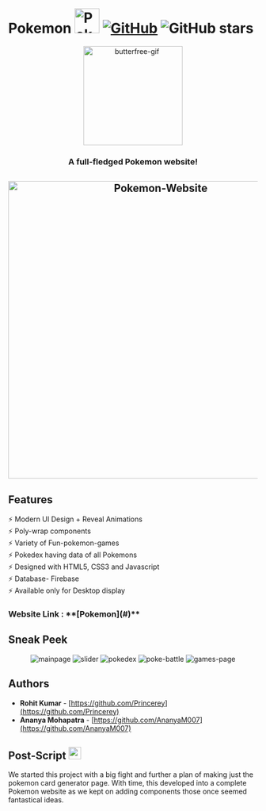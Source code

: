 # Pokemon <img src="https://github.com/Princerey/Pokemon/blob/main/mainpage/pika.png" alt="Pokemon-Website" width="50px" /> [![GitHub](https://img.shields.io/github/license/Princerey/Pokemon?color=blue)](https://github.com/cobidev/simplefolio/blob/master/LICENSE.md) ![GitHub stars](https://img.shields.io/github/stars/Princerey/Pokemon) 

<p align="center" >
<img src="https://github.com/Princerey/Pokemon/blob/main/images/buter.gif" alt="butterfree-gif" width="200px"  />
</p>

<h3 align="center">A full-fledged Pokemon website!</h3>

<h2 align="center">
  <img src="" alt="Pokemon-Website" width="600px" />
  <br>
</h2>

## Features

⚡️ Modern UI Design + Reveal Animations\
⚡️ Poly-wrap components\
⚡️ Variety of Fun-pokemon-games\
⚡️ Pokedex having data of all Pokemons\
⚡️ Designed with HTML5, CSS3 and Javascript\
⚡️ Database- Firebase\
⚡️ Available only for Desktop display

<h3> Website Link : **[Pokemon](#)** </h3>


## Sneak Peek
<p align="center" >
<img src="https://github.com/Princerey/Pokemon/blob/main/imgs/Screenshot%20(116).png" alt="mainpage" />
<img src="https://github.com/Princerey/Pokemon/blob/main/imgs/Screenshot%20(117).png" alt="slider" />
<img src="https://github.com/Princerey/Pokemon/blob/main/imgs/Screenshot%20(118).png" alt="pokedex" />
<img src="https://github.com/Princerey/Pokemon/blob/main/imgs/Screenshot%20(119).png" alt="poke-battle" />
<img src="https://github.com/Princerey/Pokemon/blob/main/imgs/Screenshot%20(121).png" alt="games-page" />
</p>

## Authors

- **Rohit Kumar** - [https://github.com/Princerey](https://github.com/Princerey)
- **Ananya Mohapatra** - [https://github.com/AnanyaM007](https://github.com/AnanyaM007)



## Post-Script <img src="https://github.com/Princerey/Pokemon/blob/main/imgs/pokeball.png" alt="pokeball" width="25px" />

We started this project with a big fight and further a plan of making just the pokemon card generator page. With time, this developed into a complete Pokemon website as we kept on adding components those once seemed fantastical ideas. 
